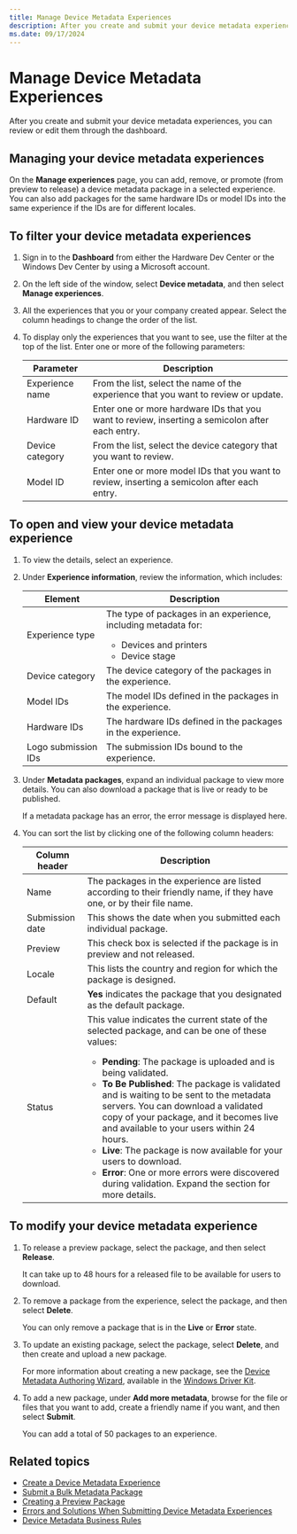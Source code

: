 ```yaml
---
title: Manage Device Metadata Experiences
description: After you create and submit your device metadata experiences, you can review or edit them through the dashboard.
ms.date: 09/17/2024
---
```


# Manage Device Metadata Experiences

After you create and submit your device metadata experiences, you can review or edit them through the dashboard.

## Managing your device metadata experiences

On the **Manage experiences** page, you can add, remove, or promote (from preview to release) a device metadata package in a selected experience. You can also add packages for the same hardware IDs or model IDs into the same experience if the IDs are for different locales.

## To filter your device metadata experiences

1. Sign in to the **Dashboard** from either the Hardware Dev Center or the Windows Dev Center by using a Microsoft account.

1. On the left side of the window, select **Device metadata**, and then select **Manage experiences**.

1. All the experiences that you or your company created appear. Select the column headings to change the order of the list.

1. To display only the experiences that you want to see, use the filter at the top of the list. Enter one or more of the following parameters:

   | Parameter | Description |
   |--|--|
   | Experience name | From the list, select the name of the experience that you want to review or update. |
   | Hardware ID | Enter one or more hardware IDs that you want to review, inserting a semicolon after each entry. |
   | Device category | From the list, select the device category that you want to review. |
   | Model ID | Enter one or more model IDs that you want to review, inserting a semicolon after each entry. |

## To open and view your device metadata experience

1. To view the details, select an experience.

1. Under **Experience information**, review the information, which includes:

   | Element | Description |
   |--|--|
   | Experience type | The type of packages in an experience, including metadata for:<ul><li>Devices and printers<li>Device stage |
   | Device category | The device category of the packages in the experience. |
   | Model IDs | The model IDs defined in the packages in the experience. |
   | Hardware IDs | The hardware IDs defined in the packages in the experience. |
   | Logo submission IDs | The submission IDs bound to the experience. |

1. Under **Metadata packages**, expand an individual package to view more details. You can also download a package that is live or ready to be published.

   If a metadata package has an error, the error message is displayed here.

1. You can sort the list by clicking one of the following column headers:

   | Column header | Description |
   |--|--|
   | Name | The packages in the experience are listed according to their friendly name, if they have one, or by their file name. |
   | Submission date | This shows the date when you submitted each individual package. |
   | Preview | This check box is selected if the package is in preview and not released. |
   | Locale | This lists the country and region for which the package is designed. |
   | Default | **Yes** indicates the package that you designated as the default package. |
   | Status | This value indicates the current state of the selected package, and can be one of these values: <ul><li>**Pending**: The package is uploaded and is being validated.<li>**To Be Published**: The package is validated and is waiting to be sent to the metadata servers. You can download a validated copy of your package, and it becomes live and available to your users within 24 hours.<li>**Live**: The package is now available for your users to download.<li>**Error**: One or more errors were discovered during validation. Expand the section for more details. |

## To modify your device metadata experience

1. To release a preview package, select the package, and then select **Release**.

   It can take up to 48 hours for a released file to be available for users to download.

1. To remove a package from the experience, select the package, and then select **Delete**.

   You can only remove a package that is in the **Live** or **Error** state.

1. To update an existing package, select the package, select **Delete**, and then create and upload a new package.

   For more information about creating a new package, see the [Device Metadata Authoring Wizard](../devtest/device-metadata-authoring-wizard-portal.md), available in the [Windows Driver Kit](../download-the-wdk.md).

1. To add a new package, under **Add more metadata**, browse for the file or files that you want to add, create a friendly name if you want, and then select **Submit**.

   You can add a total of 50 packages to an experience.

## Related topics

- [Create a Device Metadata Experience](create-a-device-metadata-experience.md)
- [Submit a Bulk Metadata Package](submit-a-bulk-metadata-package.md)
- [Creating a Preview Package](creating-a-preview-package.md)
- [Errors and Solutions When Submitting Device Metadata Experiences](errors-and-solutions-when-submitting-device-metadata-experiences.md)
- [Device Metadata Business Rules](device-metadata-business-rules.md)
